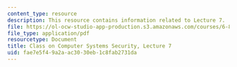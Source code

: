```yaml
---
content_type: resource
description: This resource contains information related to Lecture 7.
file: https://ol-ocw-studio-app-production.s3.amazonaws.com/courses/6-858-computer-systems-security-fall-2014/fae7e5f49a2aac3030eb1c8fab2731da_MIT6_858F14_lec7.pdf
file_type: application/pdf
resourcetype: Document
title: Class on Computer Systems Security, Lecture 7
uid: fae7e5f4-9a2a-ac30-30eb-1c8fab2731da
---
```

